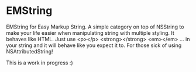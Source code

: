 EMString
========

EMString for Easy Markup String. 
A simple category on top of NSString to make your life easier when manipulating string with multiple styling. It behaves like HTML. Just use &lt;p>&lt;/p> &lt;strong>&lt;/strong> &lt;em>&lt;/em> ... in your string and it will behave like you expect it to. For those sick of using NSAttributedString!


This is a work in progress :)
